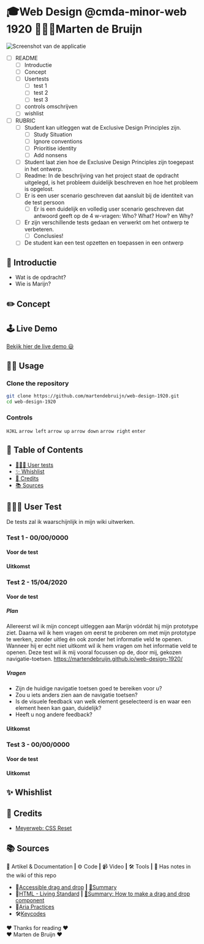 # 🎓Web Design @cmda-minor-web 1920 👨🏻‍💻Marten de Bruijn

![Screenshot van de applicatie](#)

- [ ] README
  - [ ] Introductie
  - [ ] Concept
  - [ ] Usertests
    - [ ] test 1
    - [ ] test 2
    - [ ] test 3
  - [ ] controls omschrijven
  - [ ] wishlist
- [ ] RUBRIC
  - [ ] Student kan uitleggen wat de Exclusive Design Principles zijn.
    - [ ] Study Situation
    - [ ] Ignore conventions
    - [ ] Prioritise identity
    - [ ] Add nonsens
  - [ ] Student laat zien hoe de Exclusive Design Principles zijn toegepast in het ontwerp.
  - [ ] Readme: In de beschrijving van het project staat de opdracht uitgelegd, is het probleem duidelijk beschreven en hoe het probleem is opgelost.
  - [ ] Er is een user scenario geschreven dat aansluit bij de identiteit van de test persoon
    - [ ] Er is een duidelijk en volledig user scenario geschreven dat antwoord geeft op de 4 w-vragen: Who? What? How? en Why?
  - [ ] Er zijn verschillende tests gedaan en verwerkt om het ontwerp te verbeteren.
    - [ ] Conclusies!
  - [ ] De student kan een test opzetten en toepassen in een ontwerp

## 👾 Introductie

- Wat is de opdracht?
- Wie is Marijn?

## ✏️ Concept

## 🕹 Live Demo

[Bekijk hier de live demo 😃](https://martendebruijn.github.io/web-design-1920/)

## 🧙‍♂️ Usage

### Clone the repository

```zsh
git clone https://github.com/martendebruijn/web-design-1920.git
cd web-design-1920
```

### Controls

`HJKL` `arrow left` `arrow up` `arrow down` `arrow right` `enter`

## 📍 Table of Contents

- [👨🏻‍💻 User tests](#user-tests)
- [✨ Whishlist](#-Whishlist)
- [🙌 Credits](#-Credits)
- [📚 Sources](#-Sources)

## 👨🏻‍💻 User Test

De tests zal ik waarschijnlijk in mijn wiki uitwerken.

### Test 1 - 00/00/0000

#### Voor de test

#### Uitkomst

### Test 2 - 15/04/2020

#### Voor de test

##### Plan

Allereerst wil ik mijn concept uitleggen aan Marijn vóórdát hij mijn prototype ziet. Daarna wil ik hem vragen om eerst te proberen om met mijn prototype te werken, zonder uitleg én ook zonder het informatie veld te openen. Wanneer hij er echt niet uitkomt wil ik hem vragen om het informatie veld te openen. Deze test wil ik mij vooral focussen op de, door mij, gekozen navigatie-toetsen.
https://martendebruijn.github.io/web-design-1920/

##### Vragen

- Zijn de huidige navigatie toetsen goed te bereiken voor u?
- Zou u iets anders zien aan de navigatie toetsen?
- Is de visuele feedback van welk element geselecteerd is en waar een element heen kan gaan, duidelijk?
- Heeft u nog andere feedback?

#### Uitkomst

### Test 3 - 00/00/0000

#### Voor de test

#### Uitkomst

## ✨ Whishlist

## 🙌 Credits

- [Meyerweb: CSS Reset](http://meyerweb.com/eric/tools/css/reset/)

## 📚 Sources

📖 Artikel & Documentation **|** ⚙️ Code **|** 📹 Video **|** 🛠 Tools **|** 📓 Has notes in the wiki of this repo

- 📖[Accessible drag and drop](https://dev.opera.com/articles/accessible-drag-and-drop/) **|** [📓Summary](https://github.com/martendebruijn/web-design-1920/wiki/accesible-drag-drop)
- 📖[HTML - Living Standard](https://html.spec.whatwg.org/#dnd) **|** [📓Summary: How to make a drag and drop component](https://github.com/martendebruijn/web-design-1920/wiki/dnd)
- 📖[Aria Practices](https://w3c.github.io/aria-practices/examples/menubar/menubar-1/menubar-1.html)
- 🛠[Keycodes](https://keycode.info/)

❤️ Thanks for reading ❤️<br/>
❤️ Marten de Bruijn ❤️
